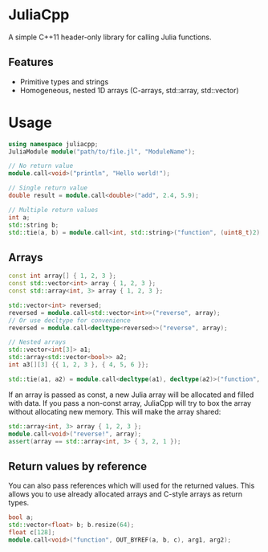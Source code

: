 # JuliaCpp
A simple C++11 header-only library for calling Julia functions.

## Features
- Primitive types and strings
- Homogeneous, nested 1D arrays (C-arrays, std::array, std::vector)

# Usage
```c++
using namespace juliacpp;
JuliaModule module("path/to/file.jl", "ModuleName");

// No return value
module.call<void>("println", "Hello world!");

// Single return value
double result = module.call<double>("add", 2.4, 5.9);

// Multiple return values
int a;
std::string b;
std::tie(a, b) = module.call<int, std::string>("function", (uint8_t)2);
```
## Arrays
```c++
const int array[] { 1, 2, 3 };
const std::vector<int> array { 1, 2, 3 };
const std::array<int, 3> array { 1, 2, 3 };

std::vector<int> reversed;
reversed = module.call<std::vector<int>>("reverse", array);
// Or use decltype for convenience
reversed = module.call<decltype<reversed>>("reverse", array);

// Nested arrays
std::vector<int[3]> a1;
std::array<std::vector<bool>> a2;
int a3[][3] {{ 1, 2, 3 }, { 4, 5, 6 }};

std::tie(a1, a2) = module.call<decltype(a1), decltype(a2)>("function", a3);

```
If an array is passed as const, a new Julia array will be allocated and filled with data.
If you pass a non-const array, JuliaCpp will try to box the array without allocating new memory. This will make the array shared:
```c++
std::array<int, 3> array { 1, 2, 3 };
module.call<void>("reverse!", array);
assert(array == std::array<int, 3> { 3, 2, 1 });
```

## Return values by reference
You can also pass references which will used for the returned values.
This allows you to use already allocated arrays and C-style arrays as return types.
```c++
bool a;
std::vector<float> b; b.resize(64);
float c[128];
module.call<void>("function", OUT_BYREF(a, b, c), arg1, arg2);
```
